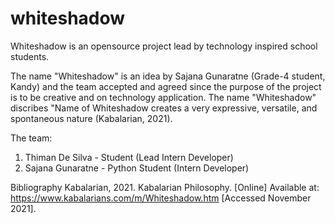 # whiteshadow
Whiteshadow is an opensource project lead by technology inspired school students.

The name "Whiteshadow" is an idea by Sajana Gunaratne (Grade-4 student, Kandy) and the team accepted and agreed since the purpose of the project is to be creative and on technology application. The name "Whiteshadow" discribes "Name of Whiteshadow creates a very expressive, versatile, and spontaneous nature (Kabalarian, 2021).

The team:
1. Thiman De Silva - Student (Lead Intern Developer)
2. Sajana Gunaratne - Python Student (Intern Developer)


Bibliography
Kabalarian, 2021. Kabalarian Philosophy. [Online] 
Available at: https://www.kabalarians.com/m/Whiteshadow.htm
[Accessed November 2021].

